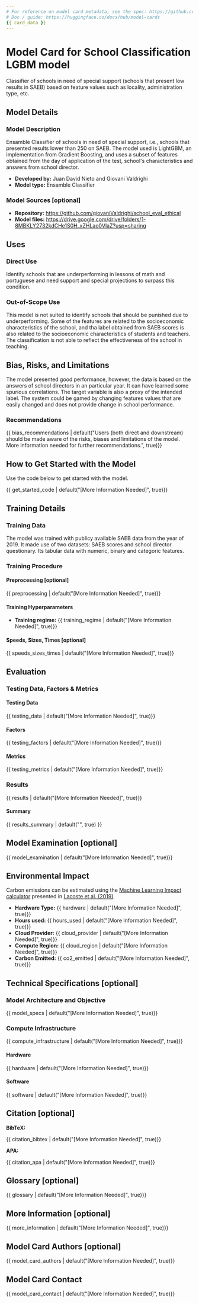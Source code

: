```yaml
---
# For reference on model card metadata, see the spec: https://github.com/huggingface/hub-docs/blob/main/modelcard.md?plain=1
# Doc / guide: https://huggingface.co/docs/hub/model-cards
{{ card_data }}
---
```


# Model Card for School Classification LGBM model

<!-- Provide a quick summary of what the model is/does. -->

Classifier of schools in need of special support (schools that present low results in SAEB) based
on feature values such as locality, administration type, etc.

## Model Details

### Model Description

<!-- Provide a longer summary of what this model is. -->

Ensamble Classifier of schools in need of special support, i.e., schools that presented results lower than 250 on SAEB.
The model used is LightGBM, an implementation from Gradient Boosting, and uses a subset of features obtained from the day
of application of the test, school's characteristics and answers from school director. 

- **Developed by:** Juan David Nieto and Giovani Valdrighi
- **Model type:** Ensamble Classifier

### Model Sources [optional]

<!-- Provide the basic links for the model. -->

- **Repository:** https://github.com/giovaniValdrighi/school_eval_ethical
- **Model files:** https://drive.google.com/drive/folders/1-8MBKLY2732kdCHe1S0H_xZHLao0VlaZ?usp=sharing

## Uses

<!-- Address questions around how the model is intended to be used, including the foreseeable users of the model and those affected by the model. -->

### Direct Use

<!-- This section is for the model use without fine-tuning or plugging into a larger ecosystem/app. -->

Identify schools that are underperforming in lessons of math and portuguese and need support and special projections
to surpass this condition.


### Out-of-Scope Use

<!-- This section addresses misuse, malicious use, and uses that the model will not work well for. -->

This model is not suited to identify schools that should be punished due to underperforming.
Some of the features are related to the socioeconomic characteristics of the school, and tha label obtained
from SAEB scores is also related to the socioeconomic characteristics of students and teachers. 
The classification is not able to reflect the effectiveness of the school in teaching.

## Bias, Risks, and Limitations

<!-- This section is meant to convey both technical and sociotechnical limitations. -->

The model presented good performance, however, the data is based on the answers of school directors in an particular year. It can have learned some spurious correlations. The target variable is also a proxy of the intended label. The system could be gamed by changing features values that are easily changed and does not provide change in school performance.

### Recommendations

<!-- This section is meant to convey recommendations with respect to the bias, risk, and technical limitations. -->

{{ bias_recommendations | default("Users (both direct and downstream) should be made aware of the risks, biases and limitations of the model. More information needed for further recommendations.", true)}}

## How to Get Started with the Model

Use the code below to get started with the model.

{{ get_started_code | default("[More Information Needed]", true)}}

## Training Details

### Training Data

<!-- This should link to a Dataset Card, perhaps with a short stub of information on what the training data is all about as well as documentation related to data pre-processing or additional filtering. -->

The model was trained with publicy available SAEB data from the year of 2019. It made use of two datasets: SAEB scores and school director questionary. Its tabular data with numeric, binary and categoric features.

### Training Procedure 

<!-- This relates heavily to the Technical Specifications. Content here should link to that section when it is relevant to the training procedure. -->

#### Preprocessing [optional]

{{ preprocessing | default("[More Information Needed]", true)}}


#### Training Hyperparameters

- **Training regime:** {{ training_regime | default("[More Information Needed]", true)}} <!--fp32, fp16 mixed precision, bf16 mixed precision, bf16 non-mixed precision, fp16 non-mixed precision, fp8 mixed precision -->

#### Speeds, Sizes, Times [optional]

<!-- This section provides information about throughput, start/end time, checkpoint size if relevant, etc. -->

{{ speeds_sizes_times | default("[More Information Needed]", true)}}

## Evaluation

<!-- This section describes the evaluation protocols and provides the results. -->

### Testing Data, Factors & Metrics

#### Testing Data

<!-- This should link to a Dataset Card if possible. -->

{{ testing_data | default("[More Information Needed]", true)}}

#### Factors

<!-- These are the things the evaluation is disaggregating by, e.g., subpopulations or domains. -->

{{ testing_factors | default("[More Information Needed]", true)}}

#### Metrics

<!-- These are the evaluation metrics being used, ideally with a description of why. -->

{{ testing_metrics | default("[More Information Needed]", true)}}

### Results

{{ results | default("[More Information Needed]", true)}}

#### Summary

{{ results_summary | default("", true) }}

## Model Examination [optional]

<!-- Relevant interpretability work for the model goes here -->

{{ model_examination | default("[More Information Needed]", true)}}

## Environmental Impact

<!-- Total emissions (in grams of CO2eq) and additional considerations, such as electricity usage, go here. Edit the suggested text below accordingly -->

Carbon emissions can be estimated using the [Machine Learning Impact calculator](https://mlco2.github.io/impact#compute) presented in [Lacoste et al. (2019)](https://arxiv.org/abs/1910.09700).

- **Hardware Type:** {{ hardware | default("[More Information Needed]", true)}}
- **Hours used:** {{ hours_used | default("[More Information Needed]", true)}}
- **Cloud Provider:** {{ cloud_provider | default("[More Information Needed]", true)}}
- **Compute Region:** {{ cloud_region | default("[More Information Needed]", true)}}
- **Carbon Emitted:** {{ co2_emitted | default("[More Information Needed]", true)}}

## Technical Specifications [optional]

### Model Architecture and Objective

{{ model_specs | default("[More Information Needed]", true)}}

### Compute Infrastructure

{{ compute_infrastructure | default("[More Information Needed]", true)}}

#### Hardware

{{ hardware | default("[More Information Needed]", true)}}

#### Software

{{ software | default("[More Information Needed]", true)}}

## Citation [optional]

<!-- If there is a paper or blog post introducing the model, the APA and Bibtex information for that should go in this section. -->

**BibTeX:**

{{ citation_bibtex | default("[More Information Needed]", true)}}

**APA:**

{{ citation_apa | default("[More Information Needed]", true)}}

## Glossary [optional]

<!-- If relevant, include terms and calculations in this section that can help readers understand the model or model card. -->

{{ glossary | default("[More Information Needed]", true)}}

## More Information [optional]

{{ more_information | default("[More Information Needed]", true)}}

## Model Card Authors [optional]

{{ model_card_authors | default("[More Information Needed]", true)}}

## Model Card Contact

{{ model_card_contact | default("[More Information Needed]", true)}}


